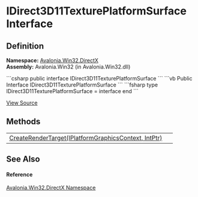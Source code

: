 # IDirect3D11TexturePlatformSurface Interface




## Definition
**Namespace:** <a href="N_Avalonia_Win32_DirectX">Avalonia.Win32.DirectX</a>  
**Assembly:** Avalonia.Win32 (in Avalonia.Win32.dll)

<Tabs groupId="api-code-preview">
<TabItem value="csharp" label="C#">
```csharp
public interface IDirect3D11TexturePlatformSurface
```
</TabItem>
<TabItem value="vb" label="VB">
```vb
Public Interface IDirect3D11TexturePlatformSurface
```
</TabItem>
<TabItem value="fsharp" label="F#">
```fsharp
type IDirect3D11TexturePlatformSurface = interface end
```
</TabItem>
</Tabs>



<a href="https://github.com/AvaloniaUI/Avalonia/tree/master/src/Windows/Avalonia.Win32/DirectX/IDirect3D11TexturePlatformSurface.cs" title="View the source code">View Source</a>



## Methods
<table>
<tr>
<td><a href="M_Avalonia_Win32_DirectX_IDirect3D11TexturePlatformSurface_CreateRenderTarget">CreateRenderTarget(IPlatformGraphicsContext, IntPtr)</a></td>
<td> </td>
</tr>
</table>

## See Also


#### Reference
<a href="N_Avalonia_Win32_DirectX">Avalonia.Win32.DirectX Namespace</a>  

